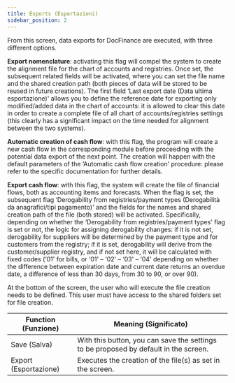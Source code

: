 ```yaml
---
title: Exports (Esportazioni)
sidebar_position: 2
---
```


From this screen, data exports for DocFinance are executed, with three different options.

**Export nomenclature**: activating this flag will compel the system to create the alignment file for the chart of accounts and registries. Once set, the subsequent related fields will be activated, where you can set the file name and the shared creation path (both pieces of data will be stored to be reused in future creations). The first field ‘Last export date (Data ultima esportazione)' allows you to define the reference date for exporting only modified/added data in the chart of accounts: it is allowed to clear this date in order to create a complete file of all chart of accounts/registries settings (this clearly has a significant impact on the time needed for alignment between the two systems).

**Automatic creation of cash flow**: with this flag, the program will create a new cash flow in the corresponding module before proceeding with the potential data export of the next point. The creation will happen with the default parameters of the ‘Automatic cash flow creation' procedure: please refer to the specific documentation for further details.

**Export cash flow**: with this flag, the system will create the file of financial flows, both as accounting items and forecasts. When the flag is set, the subsequent flag ‘Derogability from registries/payment types (Derogabilità da anagrafici/tipi pagamento)' and the fields for the names and shared creation path of the file (both stored) will be activated. Specifically, depending on whether the ‘Derogability from registries/payment types' flag is set or not, the logic for assigning derogability changes: if it is not set, derogability for suppliers will be determined by the payment type and for customers from the registry; if it is set, derogability will derive from the customer/supplier registry, and if not set here, it will be calculated with fixed codes (‘01' for bills, or ‘01' – ‘02' – ‘03' – ‘04' depending on whether the difference between expiration date and current date returns an overdue date, a difference of less than 30 days, from 30 to 90, or over 90).

At the bottom of the screen, the user who will execute the file creation needs to be defined. This user must have access to the shared folders set for file creation.



| Function (Funzione) | Meaning (Significato) |
| --- | --- |
| Save (Salva) | With this button, you can save the settings to be proposed by default in the screen. |
| Export (Esportazione) | Executes the creation of the file(s) as set in the screen. |